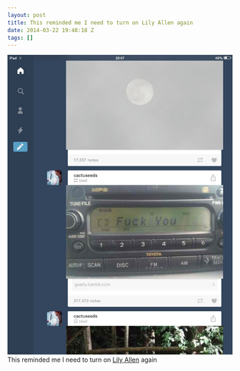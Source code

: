 ```yaml
---
layout: post
title: This reminded me I need to turn on Lily Allen again
date: 2014-03-22 19:48:18 Z
tags: []
---
```

![](/media/2014/03/80387286136.jpg)
This reminded me I need to turn on [Lily Allen](http://open.spotify.com/track/3ZhLeIbuUTR10WTljA972g) again
